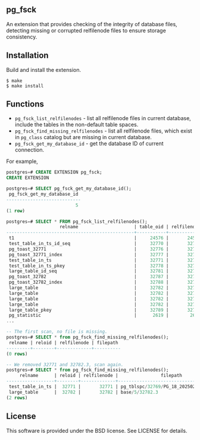 ## pg_fsck
An extension that provides checking of the integrity of database files, detecting missing or corrupted relfilenode files to ensure storage consistency.

## Installation
Build and install the extension.
```
$ make
$ make install
```

## Functions
* `pg_fsck_list_relfilenodes` - list all relfilenode files in current database, include the tables in the non-default table spaces.
* `pg_fsck_find_missing_relfilenodes` - list all relfilenode files, which exist in `pg_class` catalog but are missing in current database.
* `pg_fsck_get_my_database_id` - get the database ID of current connection.

For example,
```SQL
postgres=# CREATE EXTENSION pg_fsck;
CREATE EXTENSION

postgres=# SELECT pg_fsck_get_my_database_id();
 pg_fsck_get_my_database_id
----------------------------
                          5
(1 row)

postgres=# SELECT * FROM pg_fsck_list_relfilenodes();
                    relname                     | table_oid | relfilenode |                filepath
------------------------------------------------+-----------+-------------+-----------------------------------------
 t1                                             |     24576 |       24576 | base/5/24576
 test_table_in_ts_id_seq                        |     32770 |       32770 | base/5/32770
 pg_toast_32771                                 |     32776 |       32776 | pg_tblspc/32769/PG_18_202502212/5/32776
 pg_toast_32771_index                           |     32777 |       32777 | pg_tblspc/32769/PG_18_202502212/5/32777
 test_table_in_ts                               |     32771 |       32771 | pg_tblspc/32769/PG_18_202502212/5/32771
 test_table_in_ts_pkey                          |     32778 |       32778 | base/5/32778
 large_table_id_seq                             |     32781 |       32781 | base/5/32781
 pg_toast_32782                                 |     32787 |       32787 | base/5/32787
 pg_toast_32782_index                           |     32788 |       32788 | base/5/32788
 large_table                                    |     32782 |       32782 | base/5/32782
 large_table                                    |     32782 |       32782 | base/5/32782.1
 large_table                                    |     32782 |       32782 | base/5/32782.2
 large_table                                    |     32782 |       32782 | base/5/32782.3
 large_table_pkey                               |     32789 |       32789 | base/5/32789
 pg_statistic                                   |      2619 |        2619 | base/5/2619
...

-- The first scan, no file is missing.
postgres=# SELECT * from pg_fsck_find_missing_relfilenodes();
 relname | reloid | relfilenode | filepath
---------+--------+-------------+----------
(0 rows)

-- We removed 32771 and 32782.3, scan again.
postgres=# SELECT * from pg_fsck_find_missing_relfilenodes();
     relname      | reloid | relfilenode |                filepath
------------------+--------+-------------+-----------------------------------------
 test_table_in_ts |  32771 |       32771 | pg_tblspc/32769/PG_18_202502212/5/32771
 large_table      |  32782 |       32782 | base/5/32782.3
(2 rows)
```

## License
This software is provided under the BSD license. See LICENSE for details.
